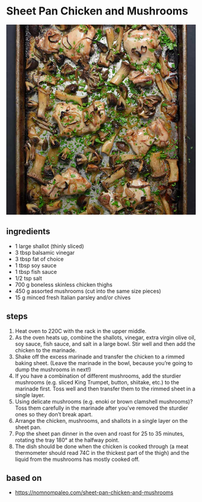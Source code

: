 # Sheet Pan Chicken and Mushrooms

![Sheet Pan Chicken and Mushrooms](images/sheet-pan-chicken-and-mushrooms.jpg)

## ingredients

- 1 large shallot (thinly sliced)
- 3 tbsp balsamic vinegar
- 3 tbsp fat of choice
- 1 tbsp soy sauce
- 1 tbsp fish sauce
- 1/2 tsp salt
- 700 g boneless skinless chicken thighs
- 450 g assorted mushrooms (cut into the same size pieces)
- 15 g minced fresh Italian parsley and/or chives

## steps

1. Heat oven to 220C with the rack in the upper middle.
2. As the oven heats up, combine the shallots, vinegar, extra virgin olive oil, soy sauce, fish sauce, and salt in a large bowl. Stir well and then add the chicken to the marinade.
3. Shake off the excess marinade and transfer the chicken to a rimmed baking sheet. (Leave the marinade in the bowl, because you’re going to dump the mushrooms in next!)
4. If you have a combination of different mushrooms, add the sturdier mushrooms (e.g. sliced King Trumpet, button, shiitake, etc.) to the marinade first. Toss well and then transfer them to the rimmed sheet in a single layer.
5. Using delicate mushrooms (e.g. enoki or brown clamshell mushrooms)? Toss them carefully in the marinade after you’ve removed the sturdier ones so they don’t break apart.
6. Arrange the chicken, mushrooms, and shallots in a single layer on the sheet pan.
7. Pop the sheet pan dinner in the oven and roast for 25 to 35 minutes, rotating the tray 180° at the halfway point.
8. The dish should be done when the chicken is cooked through (a meat thermometer should read 74C in the thickest part of the thigh) and the liquid from the mushrooms has mostly cooked off.

## based on

- https://nomnompaleo.com/sheet-pan-chicken-and-mushrooms
